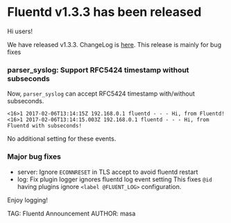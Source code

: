 # Fluentd v1.3.3 has been released

Hi users!

We have released v1.3.3. ChangeLog is [here](https://github.com/fluent/fluentd/blob/master/CHANGELOG.md).
This release is mainly for bug fixes

### parser\_syslog: Support RFC5424 timestamp without subseconds

Now, `parser_syslog` can accept RFC5424 timestamp with/without subseconds.

    <16>1 2017-02-06T13:14:15Z 192.168.0.1 fluentd - - - Hi, from Fluentd!
    <16>1 2017-02-06T13:14:15.003Z 192.168.0.1 fluentd - - - Hi, from Fluentd with subseconds!

No additional setting for these events.

### Major bug fixes

* server: Ignore `ECONNRESET` in TLS accept to avoid fluentd restart
* log: Fix plugin logger ignores fluentd log event setting
  This fixes `@id` having plugins ignore `<label @FLUENT_LOG>` configuration.

Enjoy logging!


TAG: Fluentd Announcement
AUTHOR: masa

